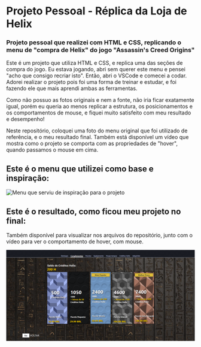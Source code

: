 # Projeto Pessoal - Réplica da Loja de Helix 
### Projeto pessoal que realizei com HTML e CSS, replicando o menu de "compra de Helix" do jogo "Assassin's Creed Origins"

Este é um projeto que utiliza HTML e CSS, e replica uma das seções de compra do jogo. Eu estava jogando, abri sem querer este menu e pensei "acho que consigo recriar isto". Então, abri o VSCode e comecei a codar. Adorei realizar o projeto pois foi uma forma de treinar e estudar, e foi fazendo ele que mais aprendi ambas as ferramentas. 

Como não possuo as fotos originais e nem a fonte, não iria ficar exatamente igual, porém eu queria ao menos replicar a estrutura, os posicionamentos e os comportamentos de mouse, e fiquei muito satisfeito com meu resultado e desempenho! 

Neste repositório, coloquei uma foto do menu original que foi utilizado de referência, e o meu resultado final.
Também está disponível um vídeo que mostra como o projeto se comporta com as propriedades de "hover", quando passamos o mouse em cima.

## Este é o menu que utilizei como base e inspiração:

![Menu que serviu de inspiração para o projeto](Referência.png)

## Este é o resultado, como ficou meu projeto no final:
Também disponível para visualizar nos arquivos do repositório, junto com o vídeo para ver o comportamento de hover, com mouse.


![Resultado final do projeto](Resultado.png)

